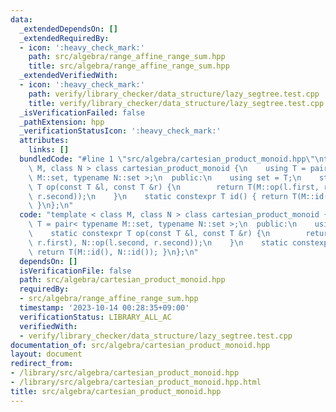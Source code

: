 ```yaml
---
data:
  _extendedDependsOn: []
  _extendedRequiredBy:
  - icon: ':heavy_check_mark:'
    path: src/algebra/range_affine_range_sum.hpp
    title: src/algebra/range_affine_range_sum.hpp
  _extendedVerifiedWith:
  - icon: ':heavy_check_mark:'
    path: verify/library_checker/data_structure/lazy_segtree.test.cpp
    title: verify/library_checker/data_structure/lazy_segtree.test.cpp
  _isVerificationFailed: false
  _pathExtension: hpp
  _verificationStatusIcon: ':heavy_check_mark:'
  attributes:
    links: []
  bundledCode: "#line 1 \"src/algebra/cartesian_product_monoid.hpp\"\ntemplate < class\
    \ M, class N > class cartesian_product_monoid {\n    using T = pair< typename\
    \ M::set, typename N::set >;\n  public:\n    using set = T;\n    static constexpr\
    \ T op(const T &l, const T &r) {\n        return T(M::op(l.first, r.first), N::op(l.second,\
    \ r.second));\n    }\n    static constexpr T id() { return T(M::id(), N::id());\
    \ }\n};\n"
  code: "template < class M, class N > class cartesian_product_monoid {\n    using\
    \ T = pair< typename M::set, typename N::set >;\n  public:\n    using set = T;\n\
    \    static constexpr T op(const T &l, const T &r) {\n        return T(M::op(l.first,\
    \ r.first), N::op(l.second, r.second));\n    }\n    static constexpr T id() {\
    \ return T(M::id(), N::id()); }\n};\n"
  dependsOn: []
  isVerificationFile: false
  path: src/algebra/cartesian_product_monoid.hpp
  requiredBy:
  - src/algebra/range_affine_range_sum.hpp
  timestamp: '2023-10-14 00:28:35+09:00'
  verificationStatus: LIBRARY_ALL_AC
  verifiedWith:
  - verify/library_checker/data_structure/lazy_segtree.test.cpp
documentation_of: src/algebra/cartesian_product_monoid.hpp
layout: document
redirect_from:
- /library/src/algebra/cartesian_product_monoid.hpp
- /library/src/algebra/cartesian_product_monoid.hpp.html
title: src/algebra/cartesian_product_monoid.hpp
---
```


